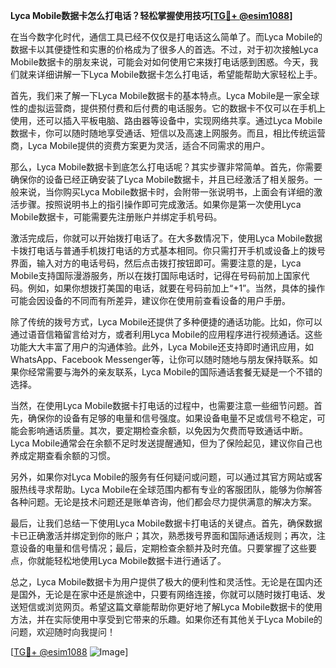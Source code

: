 **Lyca Mobile数据卡怎么打电话？轻松掌握使用技巧[[TG💪+ @esim1088](https://t.me/s/esim1088)]**

在当今数字化时代，通信工具已经不仅仅是打电话这么简单了。而Lyca Mobile的数据卡以其便捷性和实惠的价格成为了很多人的首选。不过，对于初次接触Lyca Mobile数据卡的朋友来说，可能会对如何使用它来拨打电话感到困惑。今天，我们就来详细讲解一下Lyca Mobile数据卡怎么打电话，希望能帮助大家轻松上手。

首先，我们来了解一下Lyca Mobile数据卡的基本特点。Lyca Mobile是一家全球性的虚拟运营商，提供预付费和后付费的电话服务。它的数据卡不仅可以在手机上使用，还可以插入平板电脑、路由器等设备中，实现网络共享。通过Lyca Mobile数据卡，你可以随时随地享受通话、短信以及高速上网服务。而且，相比传统运营商，Lyca Mobile提供的资费方案更为灵活，适合不同需求的用户。

那么，Lyca Mobile数据卡到底怎么打电话呢？其实步骤非常简单。首先，你需要确保你的设备已经正确安装了Lyca Mobile数据卡，并且已经激活了相关服务。一般来说，当你购买Lyca Mobile数据卡时，会附带一张说明书，上面会有详细的激活步骤。按照说明书上的指引操作即可完成激活。如果你是第一次使用Lyca Mobile数据卡，可能需要先注册账户并绑定手机号码。

激活完成后，你就可以开始拨打电话了。在大多数情况下，使用Lyca Mobile数据卡拨打电话与普通手机拨打电话的方式基本相同。你只需打开手机或设备上的拨号界面，输入对方的电话号码，然后点击拨打按钮即可。需要注意的是，Lyca Mobile支持国际漫游服务，所以在拨打国际电话时，记得在号码前加上国家代码。例如，如果你想拨打美国的电话，就要在号码前加上“+1”。当然，具体的操作可能会因设备的不同而有所差异，建议你在使用前查看设备的用户手册。

除了传统的拨号方式，Lyca Mobile还提供了多种便捷的通话功能。比如，你可以通过语音信箱留言给对方，或者利用Lyca Mobile的应用程序进行视频通话。这些功能大大丰富了用户的沟通体验。此外，Lyca Mobile还支持即时通讯应用，如WhatsApp、Facebook Messenger等，让你可以随时随地与朋友保持联系。如果你经常需要与海外的亲友联系，Lyca Mobile的国际通话套餐无疑是一个不错的选择。

当然，在使用Lyca Mobile数据卡打电话的过程中，也需要注意一些细节问题。首先，确保你的设备有足够的电量和信号强度。如果设备电量不足或信号不稳定，可能会影响通话质量。其次，要定期检查余额，以免因为欠费而导致通话中断。Lyca Mobile通常会在余额不足时发送提醒通知，但为了保险起见，建议你自己也养成定期查看余额的习惯。

另外，如果你对Lyca Mobile的服务有任何疑问或问题，可以通过其官方网站或客服热线寻求帮助。Lyca Mobile在全球范围内都有专业的客服团队，能够为你解答各种问题。无论是技术问题还是账单咨询，他们都会尽力提供满意的解决方案。

最后，让我们总结一下使用Lyca Mobile数据卡打电话的关键点。首先，确保数据卡已正确激活并绑定到你的账户；其次，熟悉拨号界面和国际通话规则；再次，注意设备的电量和信号情况；最后，定期检查余额并及时充值。只要掌握了这些要点，你就能轻松地使用Lyca Mobile数据卡进行通话了。

总之，Lyca Mobile数据卡为用户提供了极大的便利性和灵活性。无论是在国内还是国外，无论是在家中还是旅途中，只要有网络连接，你就可以随时拨打电话、发送短信或浏览网页。希望这篇文章能帮助你更好地了解Lyca Mobile数据卡的使用方法，并在实际使用中享受到它带来的乐趣。如果你还有其他关于Lyca Mobile的问题，欢迎随时向我提问！

[[TG💪+ @esim1088](https://t.me/s/esim1088) ![Image](https://i.postimg.cc/4NQfJmqS/Snipaste-2025-05-13-00-14-12.png)]